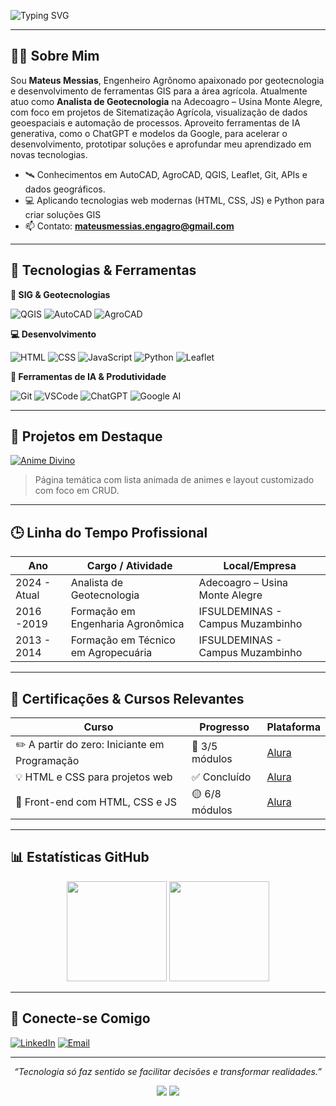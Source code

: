 <!-- Cabeçalho com SVG animado -->

![Typing SVG](https://readme-typing-svg.demolab.com?font=Fira+Code&size=22&pause=1200&color=36BCF7&center=true&vCenter=true&width=750&lines=Olá%2C+me+chamo+Mateus+Messias!;Desenvolvo+Projetos+de+Sistematização+Agrícola!;Apaixonado+por+Geotecnologias+e+Mapas+Interativos!;Estudando+Front-end+com+HTML%2C+CSS%2C+JS!;Python+para+automações+e+processamento+geoespacial!;Transformando+Dados+Geoespaciais+em+Soluções+para+o+Campo!)

---

## 👨‍💻 Sobre Mim

Sou **Mateus Messias**, Engenheiro Agrônomo apaixonado por geotecnologia e desenvolvimento de ferramentas GIS para a área agrícola.
Atualmente atuo como **Analista de Geotecnologia** na Adecoagro – Usina Monte Alegre, com foco em projetos de Sitematização Agrícola, visualização de dados geoespaciais e automação de processos. Aproveito ferramentas de IA generativa, como o ChatGPT e modelos da Google, para acelerar o desenvolvimento, prototipar soluções e aprofundar meu aprendizado em novas tecnologias.

- 🛰️ Conhecimentos em AutoCAD, AgroCAD, QGIS, Leaflet, Git, APIs e dados geográficos.
- 💻 Aplicando tecnologias web modernas (HTML, CSS, JS) e Python para criar soluções GIS
- 📫 Contato: **mateusmessias.engagro@gmail.com**

---

## 🧠 Tecnologias & Ferramentas

**🧭 SIG & Geotecnologias**  

![QGIS](https://img.shields.io/badge/QGIS-589632?style=for-the-badge&logo=qgis&logoColor=white)
![AutoCAD](https://img.shields.io/badge/AutoCAD-E6001F?style=for-the-badge&logo=autodesk&logoColor=white)
![AgroCAD](https://img.shields.io/badge/AgroCAD-228B22?style=for-the-badge&logoColor=white)

**💻 Desenvolvimento**  

![HTML](https://img.shields.io/badge/HTML5-E34F26?style=for-the-badge&logo=html5&logoColor=white)
![CSS](https://img.shields.io/badge/CSS3-1572B6?style=for-the-badge&logo=css3&logoColor=white)
![JavaScript](https://img.shields.io/badge/JavaScript-F7DF1E?style=for-the-badge&logo=javascript&logoColor=black)
![Python](https://img.shields.io/badge/Python-3670A0?style=for-the-badge&logo=python&logoColor=white)
![Leaflet](https://img.shields.io/badge/Leaflet-199900?style=for-the-badge&logo=leaflet&logoColor=white)

**🤖 Ferramentas de IA & Produtividade** 

![Git](https://img.shields.io/badge/Git-F05032?style=for-the-badge&logo=git&logoColor=white)
![VSCode](https://img.shields.io/badge/VS%20Code-007ACC?style=for-the-badge&logo=visual-studio-code&logoColor=white)
![ChatGPT](https://img.shields.io/badge/ChatGPT-AI%20Partner-74AA9C?style=for-the-badge&logo=openai&logoColor=white)
![Google AI](https://img.shields.io/badge/Google%20AI-Ideation%20%26%20Code-4285F4?style=for-the-badge&logo=google-gemini&logoColor=white)

---

## 🚧 Projetos em Destaque

[![Anime Divino](https://img.shields.io/badge/🎨_Anime_Divino-Explorar-FF69B4?style=for-the-badge)](https://github.com/MateusMessiasGeoAgro/Anime-Divino)
> Página temática com lista animada de animes e layout customizado com foco em CRUD.

---

## 🕒 Linha do Tempo Profissional

| Ano      | Cargo / Atividade                             | Local/Empresa                          |
|----------|-----------------------------------------------|----------------------------------------|
| 2024 - Atual | Analista de Geotecnologia                    | Adecoagro – Usina Monte Alegre         |
| 2016 -2019      | Formação em Engenharia Agronômica             | IFSULDEMINAS - Campus Muzambinho                |
| 2013 - 2014      | Formação em Técnico em Agropecuária             | IFSULDEMINAS - Campus Muzambinho             |

---

## 📜 Certificações & Cursos Relevantes

| Curso                                                       | Progresso       | Plataforma |
|-------------------------------------------------------------|-----------------|------------|
| ✏️ A partir do zero: Iniciante em Programação               | 🔵 3/5 módulos   | [Alura](https://www.alura.com.br) |
| 💡 HTML e CSS para projetos web                             | ✅ Concluído     | [Alura](https://www.alura.com.br) |
| 🧠 Front-end com HTML, CSS e JS                             | 🟡 6/8 módulos   | [Alura](https://www.alura.com.br) |


---

## 📊 Estatísticas GitHub

<p align="center">
  <img height="160em" src="https://github-readme-stats.vercel.app/api?username=MateusMessiasGeoAgro&show_icons=true&theme=tokyonight" />
  <img height="160em" src="https://github-readme-stats.vercel.app/api/top-langs/?username=MateusMessiasGeoAgro&layout=compact&theme=tokyonight" />
</p>

---

## 🤝 Conecte-se Comigo

[![LinkedIn](https://img.shields.io/badge/LinkedIn-Mateus_Messias-0e76a8?style=for-the-badge&logo=linkedin&logoColor=white)](https://www.linkedin.com/in/mateusmessias)
[![Email](https://img.shields.io/badge/Email-mateusmessias.engagro@gmail.com-D14836?style=for-the-badge&logo=gmail&logoColor=white)](mailto:mateusmessias.engagro@gmail.com)

---

<p align="center">
  <i>“Tecnologia só faz sentido se facilitar decisões e transformar realidades.”</i>
</p>
<p align="center">
  <img src="https://img.shields.io/badge/GitHub%20Copilot-AI%20Power-blue?style=flat-square&logo=github" />
  <img src="https://komarev.com/ghpvc/?username=MateusMessiasGeoAgro&label=Visualiza%C3%A7%C3%B5es&color=0e75b6&style=flat" />
</p>
